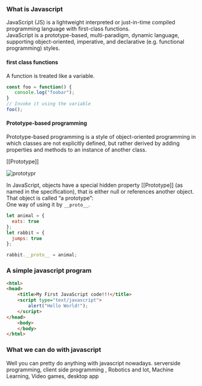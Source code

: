 ### What is Javascript
JavaScript (JS) is a lightweight interpreted or just-in-time compiled programming language with first-class functions. 
<br/>
JavaScript is a prototype-based, multi-paradigm, dynamic language, supporting object-oriented, imperative, and declarative (e.g. functional programming) styles.

#### first class functions
A function is treated like a variable.

```javascript
const foo = function() {
   console.log("foobar");
}
// Invoke it using the variable
foo();
```

#### Prototype-based programming
Prototype-based programming is a style of object-oriented programming in which classes are not explicitly defined, but rather derived by adding properties and methods to an instance of another class.
<br/>

[[Prototype]]<br/>

<img src="https://javascript.info/article/prototype-inheritance/object-prototype-empty.png" alt="prototypr"/><br/>

In JavaScript, objects have a special hidden property [[Prototype]] (as named in the specification), that is either null or references another object. That object is called “a prototype”:<br/>
One way of using it by ```__proto__```.

```javascript
let animal = {
  eats: true
};
let rabbit = {
  jumps: true
};

rabbit.__proto__ = animal;
```

### A simple javascript program
```html
<html>
<head>
	<title>My First JavaScript code!!!</title>
	<script type="text/javascript">
		alert("Hello World!");
	</script>
</head>
	<body>
	</body>
</html>
```

### What we can do with javascript
Well you can pretty do anything with javascript nowadays.
serverside programming, client side programming , Robotics and Iot, Machine Learning, Video games, desktop app
